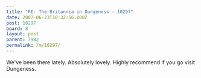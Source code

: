 ```yaml
---
title: "RE: The Britannia in Dungeness - 10297"
date: 2007-06-23T10:32:56.000Z
post: 10297
board: 8
layout: post
parent: 7982
permalink: /m/10297/
---
```

We've been there lately. Absolutely lovely. Highly recommend if you go visit Dungeness.
